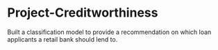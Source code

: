 # Project-Creditworthiness
Built a classification model to provide a recommendation on which loan applicants a retail bank should lend to.
